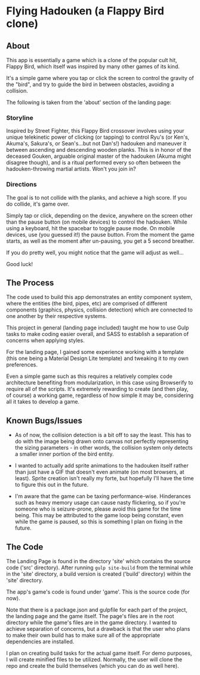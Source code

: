 # Flying Hadouken (a Flappy Bird clone)

## About

This app is essentially a game which is a clone of the popular cult hit, Flappy Bird, which itself was inspired by many other games of its kind.

It's a simple game where you tap or click the screen to control the gravity of the "bird", and try to guide the bird in between obstacles, avoiding a collision.

The following is taken from the 'about' section of the landing page:

### Storyline

Inspired by Street Fighter, this Flappy Bird crossover involves using your unique telekinetic power of clicking (or tapping) to control Ryu's (or Ken's, Akuma's, Sakura's, or Sean's...but not Dan's!) hadouken and maneuver it between ascending and descending wooden planks. This is in honor of the deceased Gouken, arguable original master of the hadouken (Akuma might disagree though), and is a ritual performed every so often between the hadouken-throwing martial artists. Won't you join in?


### Directions

The goal is to not collide with the planks, and achieve a high score. If you do collide, it's game over.

Simply tap or click, depending on the device, anywhere on the screen other than the pause button (on mobile devices) to control the hadouken. While using a keyboard, hit the spacebar to toggle pause mode. On mobile devices, use (you guessed it!) the pause button. From the moment the game starts, as well as the moment after un-pausing, you get a 5 second breather.

If you do pretty well, you might notice that the game will adjust as well... 

Good luck!

## The Process

The code used to build this app demonstrates an entity component system, where the entities (the bird, pipes, etc) are comprised of different components (graphics, physics, collision detection) which are connected to one another by their respective systems.

This project in general (landing page included) taught me how to use Gulp tasks to make coding easier overall, and SASS to establish a separation of concerns when applying styles.

For the landing page, I gained some experience working with a template (this one being a Material Design Lite template) and tweaking it to my own preferences.

Even a simple game such as this requires a relatively complex code architecture benefiting from modularization, in this case using Browserify to require all of the scripts. It's extremely rewarding to create (and then play, of course) a working game, regardless of how simple it may be, considering all it takes to develop a game.

## Known Bugs/Issues

* As of now, the collision detection is a bit off to say the least. This has to do with the image being drawn onto canvas not perfectly representing the sizing parameters - in other words, the collision system only detects a smaller inner portion of the bird entity.

* I wanted to actually add sprite animations to the hadouken itself rather than just have a GIF that doesn't even animate (on most browsers, at least). Sprite creation isn't really my forte, but hopefully I'll have the time to figure this out in the future.

* I'm aware that the game can be taxing performance-wise. Hinderances such as heavy memory usage can cause nasty flickering, so if you're someone who is seizure-prone, please avoid this game for the time being. This may be attributed to the game loop being constant, even while the game is paused, so this is something I plan on fixing in the future. 

## The Code

The Landing Page is found in the directory 'site' which contains the source code ('src' directory). After running `gulp site-build` from the terminal while in the 'site' directory, a build version is created ('build' directory) within the 'site' directory.

The app's game's code is found under 'game'. This is the source code (for now).

Note that there is a package.json and gulpfile for each part of the project, the landing page and the game itself. The page's files are in the root directory while the game's files are in the game directory. I wanted to achieve separation of concerns, but a drawback is that the user who plans to make their own build has to make sure all of the appropriate dependencies are installed.

I plan on creating build tasks for the actual game itself. For demo purposes, I will create minified files to be utilized. Normally, the user will clone the repo and create the build themselves (which you can do as well here).







